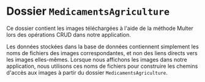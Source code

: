 # Dossier `MedicamentsAgriculture`

Ce dossier contient les images téléchargées à l'aide de la méthode Multer lors des opérations CRUD dans notre application.

Les données stockées dans la base de données contiennent simplement les noms de fichiers des images correspondantes, et non des liens directs vers les images elles-mêmes. Lorsque nous affichons les images dans notre application, nous utilisons ces noms de fichiers pour construire les chemins d'accès aux images à partir du dossier `MedicamentsAgriculture`.
